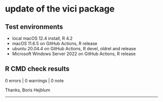 # update of the vici package

## Test environments  
* local macOS 12.4 install, R 4.2
* macOS 11.6.5 on GitHub Actions, R release
* ubuntu 20.04.4 on GitHub Actions, R devel, oldrel and release
* Microsoft Windows Server 2022 on GitHub Actions, R release

## R CMD check results  
0 errors | 0 warnings | 0 note

Thanks, Boris Hejblum

---
